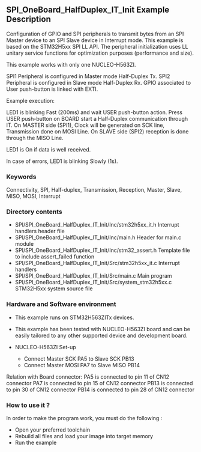 ﻿## <b>SPI_OneBoard_HalfDuplex_IT_Init Example Description</b>

Configuration of GPIO and SPI peripherals to transmit bytes
from an SPI Master device to an SPI Slave device in Interrupt mode. This example
is based on the STM32H5xx SPI LL API. The peripheral initialization uses
LL unitary service functions for optimization purposes (performance and size).

This example works with only one NUCLEO-H563ZI.

SPI1 Peripheral is configured in Master mode Half-Duplex Tx.
SPI2 Peripheral is configured in Slave mode Half-Duplex Rx.
GPIO associated to User push-button is linked with EXTI.

Example execution:

LED1 is blinking Fast (200ms) and wait USER push-button action.
Press USER push-button on BOARD start a Half-Duplex communication through IT.
On MASTER side (SPI1), Clock will be generated on SCK line, Transmission done on MOSI Line.
On SLAVE side (SPI2) reception is done through the MISO Line.

LED1 is On if data is well received.

In case of errors, LED1 is blinking Slowly (1s).

### <b>Keywords</b>

Connectivity, SPI, Half-duplex, Transmission, Reception, Master, Slave, MISO, MOSI, Interrupt

### <b>Directory contents</b>

  - SPI/SPI_OneBoard_HalfDuplex_IT_Init/Inc/stm32h5xx_it.h          Interrupt handlers header file
  - SPI/SPI_OneBoard_HalfDuplex_IT_Init/Inc/main.h                  Header for main.c module
  - SPI/SPI_OneBoard_HalfDuplex_IT_Init/Inc/stm32_assert.h          Template file to include assert_failed function
  - SPI/SPI_OneBoard_HalfDuplex_IT_Init/Src/stm32h5xx_it.c          Interrupt handlers
  - SPI/SPI_OneBoard_HalfDuplex_IT_Init/Src/main.c                  Main program
  - SPI/SPI_OneBoard_HalfDuplex_IT_Init/Src/system_stm32h5xx.c      STM32H5xx system source file

### <b>Hardware and Software environment</b>

  - This example runs on STM32H563ZITx devices.

  - This example has been tested with NUCLEO-H563ZI board and can be
    easily tailored to any other supported device and development board.

  - NUCLEO-H563ZI Set-up
    - Connect Master SCK  PA5 to Slave SCK  PB13
    - Connect Master MOSI PA7 to Slave MISO PB14

Relation with Board connector:
  PA5  is connected to pin 11 of CN12 connector
  PA7  is connected to pin 15 of CN12 connector
  PB13 is connected to pin 30 of CN12 connector
  PB14 is connected to pin 28 of CN12 connector

### <b>How to use it ?</b>

In order to make the program work, you must do the following :

 - Open your preferred toolchain
 - Rebuild all files and load your image into target memory
 - Run the example

